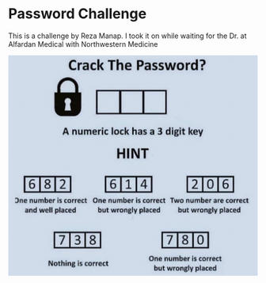 # Password Challenge

This is a challenge by Reza Manap. I took it on while waiting for the Dr. at Alfardan Medical with Northwestern Medicine

![Crack the Password](password.jpeg "San Juan Mountains")